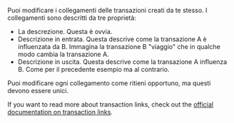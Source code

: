 Puoi modificare i collegamenti delle transazioni creati da te stesso. I collegamenti sono descritti da tre proprietà:

* La descrezione. Questa è ovvia.
* Descrizione in entrata. Questa descrive come la transazione A è influenzata da B. Immagina la transazione B "viaggio" che in qualche modo cambia la transazione A.
* Descrizione in uscita. Questa descrive come la transazione A influenza B. Come per il precedente esempio ma al contrario.

Puoi modificare ogni collegamento come ritieni opportuno, ma questi devono essere unici.

If you want to read more about transaction links, check out the [official documentation on transaction links](https://docs.firefly-iii.org/advanced-concepts/links).